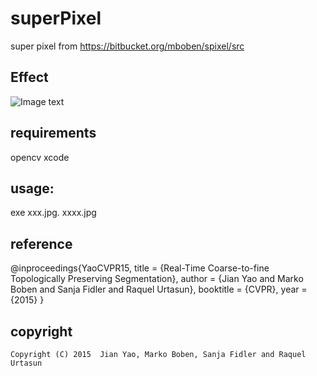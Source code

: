 # superPixel
super pixel from https://bitbucket.org/mboben/spixel/src

## Effect
![Image text](superPixel/mboben-spixel/test_image/69000_sp.jpg)

## requirements
  opencv
  xcode 
## usage:
  exe xxx.jpg. xxxx.jpg
  
## reference  
@inproceedings{YaoCVPR15,
    title = {Real-Time Coarse-to-fine Topologically Preserving Segmentation},
    author = {Jian Yao and Marko Boben and Sanja Fidler and Raquel Urtasun},
    booktitle = {CVPR},
    year = {2015}
}
## copyright 
    Copyright (C) 2015  Jian Yao, Marko Boben, Sanja Fidler and Raquel Urtasun
 
